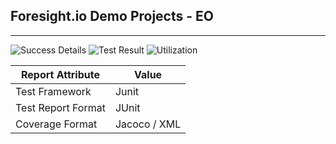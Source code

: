 
## Foresight.io Demo Projects - EO 

---
![Success Details](http://foresight.service.thundra.us/public/api/v1/badge/success?repoId=18f61529-e61a-4ab0-a27d-3ffedf351e9b)
![Test Result](http://foresight.service.thundra.us/public/api/v1/badge/test?repoId=18f61529-e61a-4ab0-a27d-3ffedf351e9b)
![Utilization](http://foresight.service.thundra.us/public/api/v1/badge/utilization?repoId=18f61529-e61a-4ab0-a27d-3ffedf351e9b)


| Report Attribute  | Value   | 
|---|---|
| Test Framework  | Junit |
| Test Report Format | JUnit |
| Coverage Format | Jacoco / XML  |
